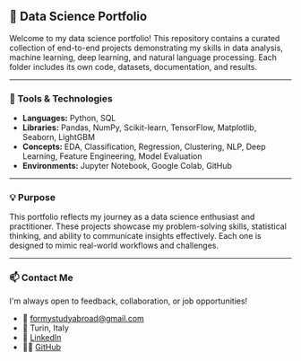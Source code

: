 ## 🧠 Data Science Portfolio

Welcome to my data science portfolio! This repository contains a curated collection of end-to-end projects demonstrating my skills in data analysis, machine learning, deep learning, and natural language processing. Each folder includes its own code, datasets, documentation, and results.

---
### 🧰 Tools & Technologies

- **Languages:** Python, SQL  
- **Libraries:** Pandas, NumPy, Scikit-learn, TensorFlow, Matplotlib, Seaborn, LightGBM  
- **Concepts:** EDA, Classification, Regression, Clustering, NLP, Deep Learning, Feature Engineering, Model Evaluation  
- **Environments:** Jupyter Notebook, Google Colab, GitHub  

---

### 💡 Purpose

This portfolio reflects my journey as a data science enthusiast and practitioner. These projects showcase my problem-solving skills, statistical thinking, and ability to communicate insights effectively. Each one is designed to mimic real-world workflows and challenges.

---

### 📫 Contact Me

I'm always open to feedback, collaboration, or job opportunities!

- 📧 formystudyabroad@gmail.com  
- 📍 Turin, Italy  
- 🔗 [LinkedIn](https://www.linkedin.com/in/anvarbek-kuziboev-bbb223290/)  
- 🧑‍💻 [GitHub](https://github.com/anvarbek11)

